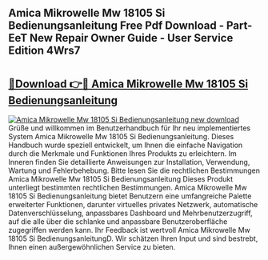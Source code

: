 ## Amica Mikrowelle Mw 18105 Si Bedienungsanleitung Free Pdf Download - Part-EeT New Repair Owner Guide - User Service Edition 4Wrs7

# <h2><a href="http://df02k7j.blite.top/?on=Amica+Mikrowelle+Mw+18105+Si+Bedienungsanleitung">🔗Download 👉🔴 Amica Mikrowelle Mw 18105 Si Bedienungsanleitung</a></h2>

[![Amica Mikrowelle Mw 18105 Si Bedienungsanleitung new download](https://i.imgur.com/lujVjoI.png)](http://df02k7j.blite.top/?on=Amica+Mikrowelle+Mw+18105+Si+Bedienungsanleitung)
Grüße und willkommen im Benutzerhandbuch für Ihr neu implementiertes System Amica Mikrowelle Mw 18105 Si Bedienungsanleitung. Dieses Handbuch wurde speziell entwickelt, um Ihnen die einfache Navigation durch die Merkmale und Funktionen Ihres Produkts zu erleichtern. Im Inneren finden Sie detaillierte Anweisungen zur Installation, Verwendung, Wartung und Fehlerbehebung. Bitte lesen Sie die rechtlichen Bestimmungen Amica Mikrowelle Mw 18105 Si Bedienungsanleitung Dieses Produkt unterliegt bestimmten rechtlichen Bestimmungen. Amica Mikrowelle Mw 18105 Si Bedienungsanleitung bietet Benutzern eine umfangreiche Palette erweiterter Funktionen, darunter virtuelles privates Netzwerk, automatische Datenverschlüsselung, anpassbares Dashboard und Mehrbenutzerzugriff, auf die alle über die schlanke und anpassbare Benutzeroberfläche zugegriffen werden kann. Ihr Feedback ist wertvoll Amica Mikrowelle Mw 18105 Si BedienungsanleitungD. Wir schätzen Ihren Input und sind bestrebt, Ihnen einen außergewöhnlichen Service zu bieten.
